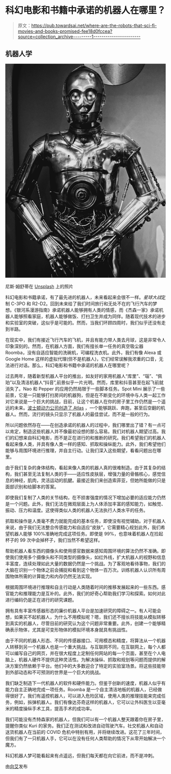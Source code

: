 # 科幻电影和书籍中承诺的机器人在哪里？

> 原文：<https://pub.towardsai.net/where-are-the-robots-that-sci-fi-movies-and-books-promised-fee18d0fccea?source=collection_archive---------1----------------------->

## 机器人学

![](img/2f8d943102df26a92a519a3cb77a64c7.png)

尼斯·姆舒蒂在 [Unsplash](https://unsplash.com?utm_source=medium&utm_medium=referral) 上的照片

科幻电影和书籍承诺，有了最先进的机器人，未来看起来会很不一样。*星球大战*定制 C-3PO 和 R2-D2。回到未来给了我们时间旅行和无处不在的飞行汽车的梦想。《银河系漫游指南》承诺机器人能够拥有人类的情感，而《杰森一家》承诺机器人能够照看家庭，机器人能够做饭、打扫卫生并成为同伴。随着现代技术的进步和实验室的突破，这似乎是可能的。然而，当我们环顾四周时，我们似乎还没有走到半路。

在现实中，我们有接近飞行汽车的飞机，并且有能力带人类去月球，这是非常令人印象深刻的。然而，在机器人方面，我们有擅长单一任务的真空吸尘器 Roomba，没有自适应智能的洗碗机，可编程洗衣机。此外，我们有像 Alexa 或 Google Home 这样的虚拟代理(但不是机器人)，它们经常误解我浓重的口音，无法进行对话。那么，科幻电影和书籍中承诺的机器人在哪里呢？

过去两年，随着新型机器人平台的推出，如友好的家用机器人“库里”、“瑙”、“佩珀”以及清洁机器人“抖音”,前景似乎一片光明。然而，库里和抖音甚至在起飞前就消失了。Nao 和 Pepper 的应用仍然局限于一些脚本任务。Spot Mini 展示了一些前景，它是一只能够打扫房间的机器狗，但是在不断变化的环境中与人类一起工作对它来说是一个巨大的挑战，目前，让这个机器人在你的房子里工作仍然是一个遥远的未来。[波士顿动力公司创造了 Atlas](https://www.youtube.com/watch?v=fRj34o4hN4I) ，一个能够跳跃、奔跑，甚至后空翻的机器人。然而，流行的镜头只显示了机器人的最佳尝试，而不是一般的行为。

所以问题依然存在——在创造承诺的机器人的过程中，我们哪里出了错？有一点可以肯定，制造这些机器人并不像最初设想的那么容易。我们对机器人期望过高。我们的幻想来自科幻电影，而不是正在进行的和推断的研究。我们希望我们的机器人看起来像人类，并具有像人类一样的感知、抓取和操纵能力。此外，我们希望他们能够与周围环境进行推理，并自主行动。让我们深入这些期望，看看问题出在哪里。

由于我们复杂的身体结构，看起来像人类的机器人真的很难制造。由于其复杂的结构，我们甚至无法复制人类的手——适应性皮肤层，增强力量的骨骼核心，感觉信息的神经，肌肉，灵活运动的肌腱。最接近我们来创造索菲亚，但她所能做的只是面部识别和给脚本的答案。

即使我们复制了人类的关节结构，在不损害强度的情况下增加必要的适应能力仍然是一个问题。此外，我们无法在微观层面上为人体添加丰富的感知能力，如触觉、振动、压力和温度。这使得类似人类的机器人无法执行人类水平的任务。

抓取和操作是人类毫不费力就能完成的基本任务，即使没有视觉辅助。对于机器人来说，由于我们无法整合传感能力和自适应“皮肤”，它需要精心规划此外，我们希望机器人能够 100%准确地完成这项任务。即使是 99%，也意味着机器人在捡起杯子的 99 次中会掉杯子，我们当然不希望这样。

帮助机器人看东西的摄像头和使用感官数据来感知周围环境的算法仍然不准确。即使我们使用多个摄像头和不同类型的摄像头，如红外线，扩大机器人的视野和信息丰富度，连续处理如此大量的数据仍然是一个挑战。为了客观地看待事物，我们的大脑在识别一个物体之前会捕捉和看到这个物体一百万次。训练机器人认识所有周围物体所需的计算能力和内存仍然无法实现。

根据周围环境进行推理和自主行动是人类随着时间的推移发展起来的一些东西。感官能力和推理能力是互补的。此外，我们的好奇心帮助我们学习和探索。如何对此进行编码仍是正在进行的研究课题。

拥有具有丰富传感器形态的廉价机器人平台是加速研究的障碍之一。有人可能会想，如果买不起机器人，为什么不用模拟呢？嗯，我们还不擅长将技能从模拟转移到真实的机器人，尽管目前的研究认为这个问题非常重要。此外，创建一个能够精确表示物体，尤其是可变形物体的模拟环境本身就具有挑战性。

由于不同的机器人形态、不同的传感器接口、可用模态和精度，将算法从一个机器人转移到另一个机器人也是一个重大挑战。与互联网不同，在互联网上，每个人都可以编写自己的网页，并在很大程度上定制任何网站的每一个页面，甚至在个人电脑上，机器人硬件不提供这种灵活性。为解决操纵、抓取和规划等问题而提供的解决方案仍然依赖于平台。他们中的大多数迎合了特定的实验室场景。将这些技能带到外部动态和不可预测的世界是一个巨大的挑战。

我们缺乏制造下一代机器人的软件和硬件能力。但鉴于创新的速度，机器人似乎有能力自主正确地完成一项任务。Roomba 是一个自主清洁地板的机器人，已经做得很好了。我们有遥控机器人，可以进入危险区域，使用人类的推理技能来完成任务，例如，拆弹机器人。我们有像达芬奇这样的机器人，它可以让外科医生以亚毫米的精度操纵手术工具，提高手术的成功率。

我们可能没有杰特森家的机器人，但我们可以有一个机器人整天跟着你在房子里，提醒你类似 Kuri 的家务。我们正在测试和改进自动驾驶汽车。社交机器人和自动送货机器人在当前的 COVID 危机中特别有用，并将继续改进。这花了三年时间，但我们有了一只机器人手，它可以在没有任何人类帮助的情况下从零开始解决一个魔方。

科幻机器人梦可能看起来有点遥远，但我们每天都在向它前进，而不是冲刺。

由[向艾](https://towardsai.net/)发布